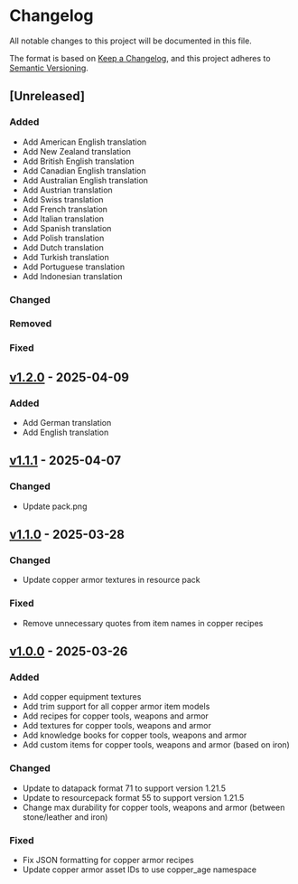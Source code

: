# Changelog

All notable changes to this project will be documented in this file.

The format is based on [Keep a Changelog](https://keepachangelog.com/en/1.1.0/),
and this project adheres to [Semantic Versioning](https://semver.org/spec/v2.0.0.html).

## [Unreleased]

### Added
- Add American English translation
- Add New Zealand translation
- Add British English translation
- Add Canadian English translation
- Add Australian English translation
- Add Austrian translation
- Add Swiss translation
- Add French translation
- Add Italian translation
- Add Spanish translation
- Add Polish translation
- Add Dutch translation
- Add Turkish translation
- Add Portuguese translation
- Add Indonesian translation

### Changed

### Removed

### Fixed

## [v1.2.0](https://github.com/Neluxx/copper-age/releases/tag/v1.2.0) - 2025-04-09

### Added
- Add German translation
- Add English translation

## [v1.1.1](https://github.com/Neluxx/copper-age/releases/tag/v1.1.1) - 2025-04-07

### Changed
- Update pack.png

## [v1.1.0](https://github.com/Neluxx/copper-age/releases/tag/v1.1.0) - 2025-03-28

### Changed
- Update copper armor textures in resource pack

### Fixed
- Remove unnecessary quotes from item names in copper recipes

## [v1.0.0](https://github.com/Neluxx/copper-age/releases/tag/v1.0.0) - 2025-03-26

### Added
- Add copper equipment textures
- Add trim support for all copper armor item models
- Add recipes for copper tools, weapons and armor
- Add textures for copper tools, weapons and armor
- Add knowledge books for copper tools, weapons and armor
- Add custom items for copper tools, weapons and armor (based on iron)

### Changed
- Update to datapack format 71 to support version 1.21.5
- Update to resourcepack format 55 to support version 1.21.5
- Change max durability for copper tools, weapons and armor (between stone/leather and iron)

### Fixed
- Fix JSON formatting for copper armor recipes
- Update copper armor asset IDs to use copper_age namespace

